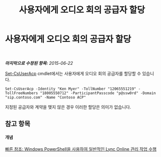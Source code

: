 ﻿---
title: 사용자에게 오디오 회의 공급자 할당
TOCTitle: 사용자에게 오디오 회의 공급자 할당
ms:assetid: 60db6896-9c5c-4d64-ab7e-10d91748587c
ms:mtpsurl: https://technet.microsoft.com/ko-kr/library/Dn362791(v=OCS.15)
ms:contentKeyID: 56270239
ms.date: 08/24/2015
mtps_version: v=OCS.15
ms.translationtype: HT
---

# 사용자에게 오디오 회의 공급자 할당

 

_**마지막으로 수정된 항목:** 2015-06-22_

[Set-CsUserAcp](set-csuseracp.md) cmdlet에서는 사용자에게 오디오 회의 공급자를 할당할 수 있습니다.

    Set-CsUserAcp -Identity "Ken Myer" -TollNumber "12065551219" -TollFreeNumbers "18005550712" -ParticipantPasscode "p@ssw0rd" -Domain "sip.contoso.com" -Name "Contoso ACP"

지정된 공급자와 계약을 맺지 않은 경우 이러한 할당은 의미가 없습니다.

## 참고 항목

#### 개념

[빠른 참조: Windows PowerShell을 사용하여 일반적인 Lync Online 관리 작업 수행](quick-reference-using-windows-powershell-to-do-common-skype-for-business-online-management-tasks.md)

